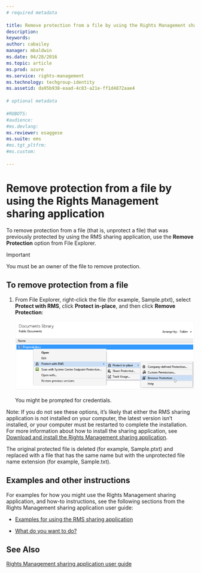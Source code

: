 ```yaml
---
# required metadata

title: Remove protection from a file by using the Rights Management sharing application | Azure RMS
description:
keywords:
author: cabailey
manager: mbaldwin
ms.date: 04/28/2016
ms.topic: article
ms.prod: azure
ms.service: rights-management
ms.technology: techgroup-identity
ms.assetid: da95b938-eaad-4c83-a21e-ff1d4872aae4

# optional metadata

#ROBOTS:
#audience:
#ms.devlang:
ms.reviewer: esaggese
ms.suite: ems
#ms.tgt_pltfrm:
#ms.custom:

---
```


# Remove protection from a file by using the Rights Management sharing application
To remove protection from a file (that is, unprotect a file) that was previously protected by using the RMS sharing application, use the **Remove Protection** option from File Explorer.

> [!IMPORTANT]
> You must be an owner of the file to remove protection.

## To remove protection from a file

1.  From File Explorer, right-click the file (for example, Sample.ptxt), select **Protect with RMS**, click **Protect in-place**, and then click **Remove Protection**:

    ![](../media/ADRMS_MSRMSApp_RemoveProtection.png)

    You might be prompted for credentials.

Note: If you do not see these options, it’s likely that either the RMS sharing application is not installed on your computer, the latest version isn’t installed, or your computer must be restarted to complete the installation. For more information about how to install the sharing application, see [Download and install the Rights Management sharing application](install-sharing-app.md).

The original protected file is deleted (for example, Sample.ptxt) and replaced with a file that has the same name but with the unprotected file name extension (for example, Sample.txt).

## Examples and other instructions
For examples for how you might use the Rights Management sharing application, and how-to instructions, see the following sections from the Rights Management sharing application user guide:

-   [Examples for using the RMS sharing application](sharing-app-user-guide.md#examples-for-using-the-rms-sharing-application)

-   [What do you want to do?](sharing-app-user-guide.md##what-do-you-want-to-do-)

## See Also
[Rights Management sharing application user guide](sharing-app-user-guide.md)


